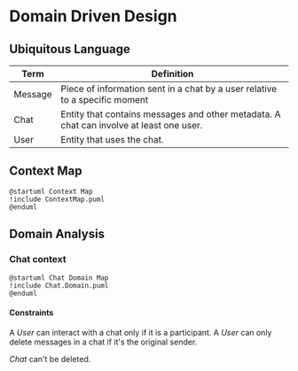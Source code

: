 # Domain Driven Design

## Ubiquitous Language

|Term | Definition|
|-----|-----------|
|Message| Piece of information sent in a chat by a user relative to a specific moment |
|Chat | Entity that contains messages and other metadata. A chat can involve at least one user.|
|User | Entity that uses the chat.|

## Context Map

```plantuml
@startuml Context Map
!include ContextMap.puml
@enduml
```

## Domain Analysis

### Chat context
```plantuml
@startuml Chat Domain Map
!include Chat.Domain.puml
@enduml
```
#### Constraints
A *User* can interact with a chat only if it is a participant.
A *User* can only delete messages in a chat if it's the original sender.

*Chat* can't be deleted.